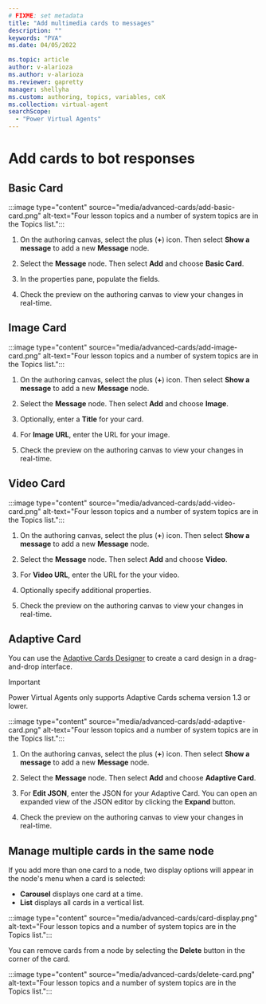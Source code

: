 ```yaml
---
# FIXME: set metadata
title: "Add multimedia cards to messages"
description: ""
keywords: "PVA"
ms.date: 04/05/2022

ms.topic: article
author: v-alarioza
ms.author: v-alarioza
ms.reviewer: gapretty
manager: shellyha
ms.custom: authoring, topics, variables, ceX
ms.collection: virtual-agent
searchScope:
  - "Power Virtual Agents"
---
```


<!-- FIXME: scenario for each card? -->

# Add cards to bot responses

<!-- FIXME: blurb about cards -->
<!-- FIXME: cards be added to message and question nodes -->

## Basic Card

<!-- FIXME: blurb about when to use basic cards -->

:::image type="content" source="media/advanced-cards/add-basic-card.png" alt-text="Four lesson topics and a number of system topics are in the Topics list.":::

1. On the authoring canvas, select the plus (**+**) icon. Then select **Show a message** to add a new **Message** node.

1. Select the **Message** node. Then select **Add** and choose **Basic Card**.

1. In the properties pane, populate the fields.

1. Check the preview on the authoring canvas to view your changes in real-time.

## Image Card

<!-- FIXME: blurb about when to use image cards -->

:::image type="content" source="media/advanced-cards/add-image-card.png" alt-text="Four lesson topics and a number of system topics are in the Topics list.":::

1. On the authoring canvas, select the plus (**+**) icon. Then select **Show a message** to add a new **Message** node.

1. Select the **Message** node. Then select **Add** and choose **Image**.

1. Optionally, enter a **Title** for your card.

1. For **Image URL**, enter the URL for your image.

1. Check the preview on the authoring canvas to view your changes in real-time.

## Video Card

<!-- FIXME: blurb about when to use video cards -->

:::image type="content" source="media/advanced-cards/add-video-card.png" alt-text="Four lesson topics and a number of system topics are in the Topics list.":::

1. On the authoring canvas, select the plus (**+**) icon. Then select **Show a message** to add a new **Message** node.

1. Select the **Message** node. Then select **Add** and choose **Video**.

1. For **Video URL**, enter the URL for the your video.

1. Optionally specify additional properties.

1. Check the preview on the authoring canvas to view your changes in real-time.

## Adaptive Card

<!-- FIXME: blurb about when to use adaptive cards -->

You can use the [Adaptive Cards Designer](https://adaptivecards.io/designer/) to create a card design in a drag-and-drop interface.

> [!IMPORTANT]
> Power Virtual Agents only supports Adaptive Cards schema version 1.3 or lower.

:::image type="content" source="media/advanced-cards/add-adaptive-card.png" alt-text="Four lesson topics and a number of system topics are in the Topics list.":::

1. On the authoring canvas, select the plus (**+**) icon. Then select **Show a message** to add a new **Message** node.

1. Select the **Message** node. Then select **Add** and choose **Adaptive Card**.

1. For **Edit JSON**, enter the JSON for your Adaptive Card. You can open an expanded view of the JSON editor by clicking the **Expand** button.

1. Check the preview on the authoring canvas to view your changes in real-time.

## Manage multiple cards in the same node

If you add more than one card to a node, two display options will appear in the node's menu when a card is selected:

- **Carousel** displays one card at a time.
- **List** displays all cards in a vertical list.

:::image type="content" source="media/advanced-cards/card-display.png" alt-text="Four lesson topics and a number of system topics are in the Topics list.":::

You can remove cards from a node by selecting the **Delete** button in the corner of the card.

:::image type="content" source="media/advanced-cards/delete-card.png" alt-text="Four lesson topics and a number of system topics are in the Topics list.":::
